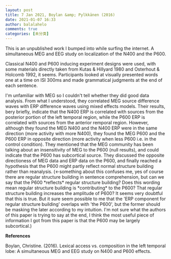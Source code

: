 ```yaml
---
layout: post
title: 7 Jan 2021, Boylan &amp; Pylkkänen (2016)
date: 2021-01-07 16:33
author: balalahelo
comments: true
categories: [未分类]
---
```

<!-- wp:paragraph -->
<p>This is an unpublished work I bumped into while surfing the internet. A simultaneous MEG and EEG study on localization of the N400 and the P600.</p>
<!-- /wp:paragraph -->

<!-- wp:paragraph -->
<p>Classical N400 and P600 inducing experiment designs were used, with some materials directly taken from Kutas &amp; Hillyard 1980 and Osterhout &amp; Holcomb 1992, it seems. Participants looked at visually presented words one at a time on ISI 300ms and made grammatical judgments at the end of each sentence. </p>
<!-- /wp:paragraph -->

<!-- wp:paragraph -->
<p>I'm unfamiliar with MEG so I couldn't tell whether they did good data analysis. From what I understood, they correlated MEG source difference waves with ERP difference waves using mixed effects models. Their results, bery briefly, indicate that the N400 ERP is correlated with sources from the posterior portion of the left temporal region, while the P600 ERP is correlated with sources from the anterior remporal region. However, although they found the MEG N400 and the N400 ERP were in the same direction (more activity with more N400), they found the MEG P600 and the P600 ERP in opposite direction (more activity when less P600 i.e. in the control condition). They mentioned that the MEG community has been talking about an insensitivity of MEG to the P600 (null results), and could indicate that the P600 has subcortical source. They discussed the opposite directioness of MEG data and ERP data on the P600, and finally reached a hypothesis that the P600 might partly reflect normal structure building rather than reanalysis. (←something about this confuses me, yes of course there are regular structure building in sentence comprehension, but can we say that the P600 *reflects* regular structure building? Does this wording mean regular structure building is *contributing* to the P600? That regular structure building increases the amplitude of P600? It seems very doubtful that this is true. But it sure seem possible to me that the 'ERP component for regular structure building' overlaps with 'the P600', but the former should be masking the later according to my intuition. I'm not sure what the authors of this paper is trying to say at the end, I think the most useful piece of information I got from this paper is that the P600 may be largely subcortical.)</p>
<!-- /wp:paragraph -->

<!-- wp:paragraph -->
<p><strong>References</strong></p>
<!-- /wp:paragraph -->

<!-- wp:paragraph -->
<p>Boylan, Christine. (2016). Lexical access vs. composition in the left temporal lobe: A simultaneous MEG and EEG study on N400 and P600 effects.</p>
<!-- /wp:paragraph -->
